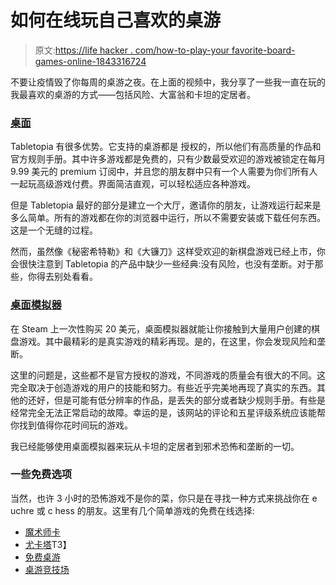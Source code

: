 # 如何在线玩自己喜欢的桌游

> 原文:[https://life hacker . com/how-to-play-your favorite-board-games-online-1843316724](https://lifehacker.com/how-to-play-your-favorite-board-games-online-1843316724)

不要让疫情毁了你每周的桌游之夜。在上面的视频中，我分享了一些我一直在玩的我最喜欢的桌游的方式——包括风险、大富翁和卡坦的定居者。

### [桌面](https://tabletopia.com/)

Tabletopia 有很多优势。它支持的桌游都是 授权的，所以他们有高质量的作品和官方规则手册。其中许多游戏都是免费的，只有少数最受欢迎的游戏被锁定在每月 9.99 美元的 premium 订阅中，并且您的朋友群中只有一个人需要为你们所有人一起玩高级游戏付费。界面简洁直观，可以轻松适应各种游戏。

但是 Tabletopia 最好的部分是建立一个大厅，邀请你的朋友，让游戏运行起来是多么简单。所有的游戏都在你的浏览器中运行，所以不需要安装或下载任何东西。这是一个无缝的过程。

然而，虽然像《秘密希特勒》和《大镰刀》这样受欢迎的新棋盘游戏已经上市，你会很快注意到 Tabletopia 的产品中缺少一些经典:没有风险，也没有垄断。对于那些，你得去别处看看。

### [桌面模拟器](https://store.steampowered.com/app/286160/Tabletop_Simulator/)

在 Steam 上一次性购买 20 美元，桌面模拟器就能让你接触到大量用户创建的棋盘游戏。其中最精彩的是真实游戏的精彩再现。是的，在这里，你会发现风险和垄断。

这里的问题是，这些都不是官方授权的游戏，不同游戏的质量会有很大的不同。这完全取决于创造游戏的用户的技能和努力。有些近乎完美地再现了真实的东西。其他的还好，但是可能有低分辨率的作品，是丢失的部分或者缺少规则手册。有些是经常完全无法正常启动的故障。幸运的是，该网站的评论和五星评级系统应该能帮你找到值得你花时间玩的游戏。

我已经能够使用桌面模拟器来玩从卡坦的定居者到邪术恐怖和垄断的一切。

### 一些免费选项

当然，也许 3 小时的恐怖游戏不是你的菜，你只是在寻找一种方式来挑战你在 e uchre 或 c hess 的朋友。这里有几个简单游戏的免费在线选择:

*   [魔术师卡](https://www.trickstercards.com/)
*   [尤卡塔](https://www.yucata.de/en/)T3】
*   [免费桌游](https://www.freeboardgames.org/)
*   [桌游竞技场](https://en.boardgamearena.com/)